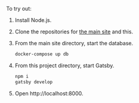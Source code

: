 To try out:

1. Install Node.js.
1. Clone the repositories for [the main site](https://github.com/brooklynrail/brooklynrail) and this.
1. From the main site directory, start the database.

   ```sh
   docker-compose up db
   ```

1. From this project directory, start Gatsby.

   ```sh
   npm i
   gatsby develop
   ```

1. Open http://localhost:8000.
